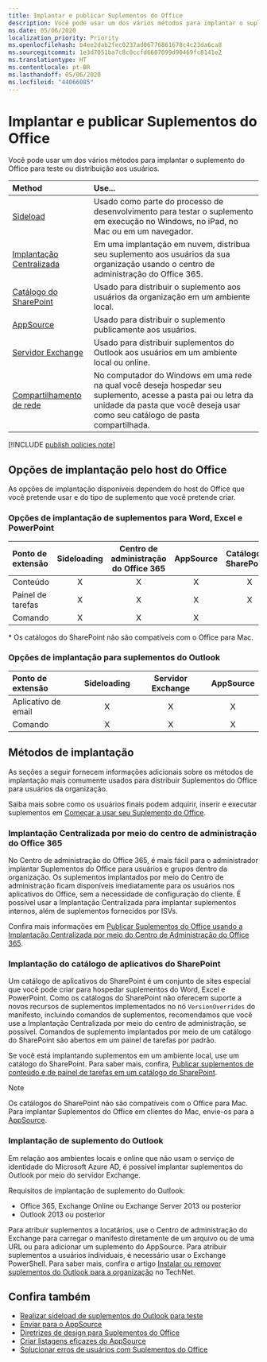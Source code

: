 ```yaml
---
title: Implantar e publicar Suplementos do Office
description: Você pode usar um dos vários métodos para implantar o suplemento do Office para testar ou distribuir aos usuários.
ms.date: 05/06/2020
localization_priority: Priority
ms.openlocfilehash: b4ee2dab2fec0237ad06776861678c4c23da6ca8
ms.sourcegitcommit: 1e3d7051ba7c8c0ccfd6607099d90469fc8141e2
ms.translationtype: HT
ms.contentlocale: pt-BR
ms.lasthandoff: 05/06/2020
ms.locfileid: "44066085"
---
```

# <a name="deploy-and-publish-office-add-ins"></a>Implantar e publicar Suplementos do Office

Você pode usar um dos vários métodos para implantar o suplemento do Office para teste ou distribuição aos usuários.

|**Method**|**Use...**|
|:---------|:------------|
|[Sideload](../testing/test-debug-office-add-ins.md#sideload-an-office-add-in-for-testing)|Usado como parte do processo de desenvolvimento para testar o suplemento em execução no Windows, no iPad, no Mac ou em um navegador.|
|[Implantação Centralizada](centralized-deployment.md)|Em uma implantação em nuvem, distribua seu suplemento aos usuários da sua organização usando o centro de administração do Office 365.|
|[Catálogo do SharePoint](publish-task-pane-and-content-add-ins-to-an-add-in-catalog.md)|Usado para distribuir o suplemento aos usuários da organização em um ambiente local.|
|[AppSource](/office/dev/store/submit-to-appsource-via-partner-center)|Usado para distribuir o suplemento publicamente aos usuários.|
|[Servidor Exchange](#outlook-add-in-deployment)|Usado para distribuir suplementos do Outlook aos usuários em um ambiente local ou online.|
|[Compartilhamento de rede](../testing/create-a-network-shared-folder-catalog-for-task-pane-and-content-add-ins.md)|No computador do Windows em uma rede na qual você deseja hospedar seu suplemento, acesse a pasta pai ou letra da unidade da pasta que você deseja usar como seu catálogo de pasta compartilhada.|

[!INCLUDE [publish policies note](../includes/note-publish-policies.md)]

## <a name="deployment-options-by-office-host"></a>Opções de implantação pelo host do Office

As opções de implantação disponíveis dependem do host do Office que você pretende usar e do tipo de suplemento que você pretende criar.

### <a name="deployment-options-for-word-excel-and-powerpoint-add-ins"></a>Opções de implantação de suplementos para Word, Excel e PowerPoint

| Ponto de extensão | Sideloading | Centro de administração do Office 365 |AppSource   | Catálogo do SharePoint\* |
|:----------------|:-----------:|:-----------------------:|:----------:|:--------------------:|
| Conteúdo         | X           | X                       | X          | X                    |
| Painel de tarefas       | X           | X                       | X          | X                    |
| Comando         | X           | X                       | X          |                      |

&#42; Os catálogos do SharePoint não são compatíveis com o Office para Mac.

### <a name="deployment-options-for-outlook-add-ins"></a>Opções de implantação para suplementos do Outlook

| Ponto de extensão | Sideloading | Servidor Exchange | AppSource    |
|:----------------|:-----------:|:---------------:|:------------:|
| Aplicativo de email        | X           | X               | X            |
| Comando         | X           | X               | X            |

## <a name="deployment-methods"></a>Métodos de implantação

As seções a seguir fornecem informações adicionais sobre os métodos de implantação mais comumente usados para distribuir Suplementos do Office para usuários da organização.

Saiba mais sobre como os usuários finais podem adquirir, inserir e executar suplementos em [Começar a usar seu Suplemento do Office](https://support.office.com/en-ie/article/Start-using-your-Office-Add-in-82e665c4-6700-4b56-a3f3-ef5441996862?ui=en-US&rs=en-IE&ad=IE).

### <a name="centralized-deployment-via-the-office-365-admin-center"></a>Implantação Centralizada por meio do centro de administração do Office 365 

No Centro de administração do Office 365, é mais fácil para o administrador implantar Suplementos do Office para usuários e grupos dentro da organização. Os suplementos implantados por meio do Centro de administração ficam disponíveis imediatamente para os usuários nos aplicativos do Office, sem a necessidade de configuração do cliente. É possível usar a Implantação Centralizada para implantar suplementos internos, além de suplementos fornecidos por ISVs.

Confira mais informações em [Publicar Suplementos do Office usando a Implantação Centralizada por meio do Centro de Administração do Office 365](centralized-deployment.md).

### <a name="sharepoint-app-catalog-deployment"></a>Implantação do catálogo de aplicativos do SharePoint

Um catálogo de aplicativos do SharePoint é um conjunto de sites especial que você pode criar para hospedar suplementos do Word, Excel e PowerPoint. Como os catálogos do SharePoint não oferecem suporte a novos recursos de suplementos implementados no nó `VersionOverrides` do manifesto, incluindo comandos de suplementos, recomendamos que você use a Implantação Centralizada por meio do centro de administração, se possível. Comandos de suplemento implantados por meio de um catálogo do SharePoint são abertos em um painel de tarefas por padrão.

Se você está implantando suplementos em um ambiente local, use um catálogo do SharePoint. Para saber mais, confira, [Publicar suplementos de conteúdo e de painel de tarefas em um catálogo do SharePoint](publish-task-pane-and-content-add-ins-to-an-add-in-catalog.md).

> [!NOTE]
> Os catálogos do SharePoint não são compatíveis com o Office para Mac. Para implantar Suplementos do Office em clientes do Mac, envie-os para a [AppSource](/office/dev/store/submit-to-the-office-store).

### <a name="outlook-add-in-deployment"></a>Implantação de suplemento do Outlook

Em relação aos ambientes locais e online que não usam o serviço de identidade do Microsoft Azure AD, é possível implantar suplementos do Outlook por meio do servidor Exchange.

Requisitos de implantação de suplemento do Outlook:

- Office 365, Exchange Online ou Exchange Server 2013 ou posterior
- Outlook 2013 ou posterior

Para atribuir suplementos a locatários, use o Centro de administração do Exchange para carregar o manifesto diretamente de um arquivo ou de uma URL ou para adicionar um suplemento do AppSource. Para atribuir suplementos a usuários individuais, é necessário usar o Exchange PowerShell. Para saber mais, confira o artigo [Instalar ou remover suplementos do Outlook para a organização](https://technet.microsoft.com/library/jj943752(v=exchg.150).aspx) no TechNet.

## <a name="see-also"></a>Confira também

- [Realizar sideload de suplementos do Outlook para teste](../testing/create-a-network-shared-folder-catalog-for-task-pane-and-content-add-ins.md)
- [Enviar para o AppSource][AppSource]
- [Diretrizes de design para Suplementos do Office](../design/add-in-design.md)
- [Criar listagens eficazes do AppSource](/office/dev/store/create-effective-office-store-listings)
- [Solucionar erros de usuários com Suplementos do Office](../testing/testing-and-troubleshooting.md)

[AppSource]: /office/dev/store/submit-to-appsource-via-partner-center
[Office Add-in host and platform availability]: ../overview/office-add-in-availability
